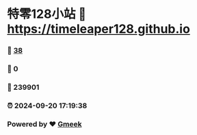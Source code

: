 # 特零128小站 :link: https://timeleaper128.github.io 
### :page_facing_up: [38](https://timeleaper128.github.io/tag.html) 
### :speech_balloon: 0 
### :hibiscus: 239901 
### :alarm_clock: 2024-09-20 17:19:38 
### Powered by :heart: [Gmeek](https://github.com/Meekdai/Gmeek)
